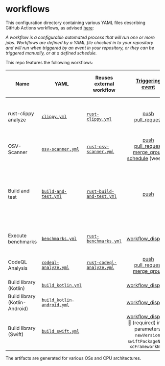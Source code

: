 # workflows

This configuration directory containing various YAML files describing GitHub Actions workflows,
as advised [here](https://docs.github.com/en/actions/get-started/understanding-github-actions#workflows):

_A workflow is a configurable automated process that will run one or more jobs.
Workflows are defined by a YAML file checked in to your repository and will run when triggered by an event in your repository,
or they can be triggered manually, or at a defined schedule._

This repo features the following workflows:

| Name                           | YAML                                                   | Reuses<br> external workflow                                                                                                                |                                                                                                                                                                                   [Triggering <br>event](https://docs.github.com/en/actions/reference/events-that-trigger-workflows)                                                                                                                                                                                   | Description                                                                                                                                   | Artifacts <br>(produced during runtime) |
|--------------------------------|--------------------------------------------------------|---------------------------------------------------------------------------------------------------------------------------------------------|:----------------------------------------------------------------------------------------------------------------------------------------------------------------------------------------------------------------------------------------------------------------------------------------------------------------------------------------------------------------------------------------------------------------------------------------------------------------------:|-----------------------------------------------------------------------------------------------------------------------------------------------|:---------------------------------------:|
| rust-clippy analyze            | [`clippy.yml`](clippy.yml)                             | [`rust-clippy.yml`](https://github.com/swiyu-admin-ch/github-actions-workflows/blob/main/.github/workflows/rust-clippy.yml)                 |                                                                                                                                  [push](https://docs.github.com/en/actions/reference/events-that-trigger-workflows#push)<br> [pull_request](https://docs.github.com/en/actions/reference/events-that-trigger-workflows#pull_request)                                                                                                                                   | Checks Rust package to catch common mistakes and improve the code                                                                             |                   :x:                   |
| OSV-Scanner                    | [`osv-scanner.yml`](osv-scanner.yml)                   | [`rust-osv-scanner.yml`](https://github.com/swiyu-admin-ch/github-actions-workflows/blob/main/.github/workflows/rust-osv-scanner.yml)       | [push](https://docs.github.com/en/actions/reference/events-that-trigger-workflows#push)<br> [pull_request](https://docs.github.com/en/actions/reference/events-that-trigger-workflows#pull_request)<br> [merge_group](https://docs.github.com/en/actions/reference/workflows-and-actions/events-that-trigger-workflows#merge_group)<br> [schedule](https://docs.github.com/en/actions/reference/workflows-and-actions/events-that-trigger-workflows#schedule) (weekly) | Run OSV (vulnerabilities) scanner                                                                                                             |           :white_check_mark:            |
| Build and test                 | [`build-and-test.yml`](build-and-test.yml)             | [`rust-build-and-test.yml`](https://github.com/swiyu-admin-ch/github-actions-workflows/blob/main/.github/workflows/rust-build-and-test.yml) |                                                                                                                                                                                        [push](https://docs.github.com/en/actions/reference/events-that-trigger-workflows#push)                                                                                                                                                                                         | Compile a local package and all of its dependencies and execute all unit and integration tests and build examples of a local package          |                   :x:                   |
| Execute benchmarks             | [`benchmarks.yml`](benchmarks.yml)                     | [`rust-benchmarks.yml`](https://github.com/swiyu-admin-ch/github-actions-workflows/blob/main/.github/workflows/rust-benchmarks.yml)         |                                                                                                                                                                [workflow_dispatch](https://docs.github.com/en/actions/reference/workflows-and-actions/events-that-trigger-workflows#workflow_dispatch)                                                                                                                                                                 | Execute all benchmarks of a local package                                                                                                     |           :white_check_mark:            |
| CodeQL Analysis                | [`codeql-analyze.yml`](codeql-analyze.yml)             | [`rust-codeql-analyze.yml`](https://github.com/swiyu-admin-ch/github-actions-workflows/blob/main/.github/workflows/rust-codeql-analyze.yml) |                                                                  [push](https://docs.github.com/en/actions/reference/events-that-trigger-workflows#push)<br> [pull_request](https://docs.github.com/en/actions/reference/events-that-trigger-workflows#pull_request)<br> [merge_group](https://docs.github.com/en/actions/reference/workflows-and-actions/events-that-trigger-workflows#merge_group)                                                                   | [Extended Security CodeQL Analysis](https://codeql.github.com/docs/codeql-overview/supported-languages-and-frameworks/#rust-built-in-support) |           :white_check_mark:            |
| Build library (Kotlin)         | [`build_kotlin.yml`](build_kotlin.yml)                 |                                                                                                                                             |                                                                                                                                                                           [workflow_dispatch](https://docs.github.com/en/actions/reference/events-that-trigger-workflows#workflow_dispatch)                                                                                                                                                                            | Build Kotlin bindings                                                                                                                         |           :white_check_mark:            |
| Build library (Kotlin-Android) | [`build_kotlin-android.yml`](build_kotlin-android.yml) |                                                                                                                                             |                                                                                                                                                                           [workflow_dispatch](https://docs.github.com/en/actions/reference/events-that-trigger-workflows#workflow_dispatch)                                                                                                                                                                            | Build Kotlin bindings for Android                                                                                                             |           :white_check_mark:            |
| Build library (Swift)          | [`build_swift.yml`](build_swift.yml)                   |                                                                                                                                             |                                                                                                                              [workflow_dispatch](https://docs.github.com/en/actions/reference/events-that-trigger-workflows#workflow_dispatch)<br>:1234: (required) input parameters: `newVersion`, `swiftPackageName`, `xcFrameworkName`                                                                                                                              | Build Swift bindings                                                                                                                          |           :white_check_mark:            |

The artifacts are generated for various OSs and CPU architectures. 
